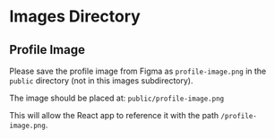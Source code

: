 # Images Directory

## Profile Image

Please save the profile image from Figma as `profile-image.png` in the `public` directory (not in this images subdirectory).

The image should be placed at: `public/profile-image.png`

This will allow the React app to reference it with the path `/profile-image.png`. 